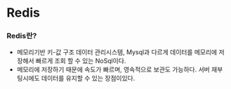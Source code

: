 # Redis

### Redis란?
- 메모리기반 키-값 구조 데이터 관리시스템, Mysql과 다르게 데이터를 메모리에 저장해서 빠르게 조회 할 수 있는 NoSql이다.
- 메모리에 저장하기 때문에 속도가 빠르며, 영속적으로 보관도 가능하다. 서버 재부팅시에도 데이터를 유지할 수 있는 장점이있다.